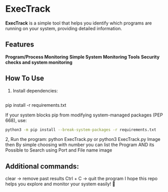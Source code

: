 # ExecTrack

**ExecTrack** is a simple tool that helps you identify which programs are running on your system, providing detailed information.

## Features
 **Program/Process Monitoring** 
 **Simple System Monitoring Tools** 
 **Security checks and system monitoring**

## How To Use
1. Install dependencies:  
   ```bash
  pip install -r requirements.txt

  
  If your system blocks pip from modifying system-managed packages (PEP 668), use:
  ```bash
  python3 -m pip install --break-system-packages -r requirements.txt
  ```
2, Run the program: python ExecTrack.py or python3 ExecTrack.py
Image
then By simple choosing with number you can list the Program 
AND its Possible to Search using Port and File name 
image
## Additional commands:
clear → remove past results
Ctrl + C → quit the program 
I hope this repo helps you explore and monitor your system easily! 🚀
